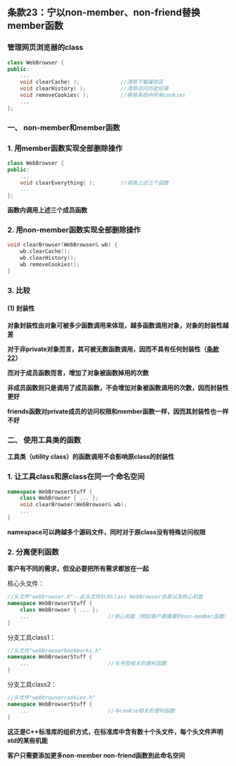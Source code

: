 ## 条款23：宁以non-member、non-friend替换member函数

### 管理网页浏览器的class

```C++
class WebBrowser {
public:
    ...
    void clearCache( );				//清除下载缓存区
    void clearHistory( );			//清除访问历史纪录
    void removeCookies( );			//移除系统中所有cookies
    ...
};
```

### 一、 non-member和member函数

### 1. 用member函数实现全部删除操作

```C++
class WebBrowser {
public:
    ...
    void clearEverything( );		//调用上述三个函数
    ...
};
```

**函数内调用上述三个成员函数**

### 2. 用non-member函数实现全部删除操作

```C++
void clearBrowser(WebBrowser& wb) {
    wb.clearCache();
    wb.clearHistory();
    wb.removeCookies();
}
```

### 3. 比较

#### (1) 封装性

**对象封装性由对象可被多少函数调用来体现，越多函数调用对象，对象的封装性越差**

**对于非private对象而言，其可被无数函数调用，因而不具有任何封装性（[条款22](条款22：将成员变量声明为private.md)）**

**而对于成员函数而言，增加了对象被函数掉用的次数**

**非成员函数则只是调用了成员函数，不会增加对象被函数调用的次数，因而封装性更好**

**friends函数对private成员的访问权限和member函数一样，因而其封装性也一样不好**



### 二、 使用工具类的函数

**工具类（utility class）的函数调用不会影响原class的封装性**

### 1. 让工具class和原class在同一个命名空间

```C++
namespace WebBrowserStuff {
    class WebBrowser { ... };
    void clearBrowser(WebBrowser& wb);
    ...
}
```

**namespace可以跨越多个源码文件，同时对于原class没有特殊访问权限**



### 2. 分离便利函数

**客户有不同的需求，但没必要把所有需求都放在一起**

核心头文件：

```C++
//头文件"webbrowser.h"--此头文件针对class WebBrowser自身以及核心机能
namespace WebBrowserStuff {
    class WebBrowser { ... };
    ...							//核心机能（例如客户都需要的non-member函数）
}
```

分支工具class1：

```C++
//头文件"webbrowserbookmarks.h"
namespace WebBrowserStuff {
    ...							//与书签相关的便利函数
}
```

分支工具class2：

```C++
//头文件"webbrowsercookies.h"
namespace WebBrowserStuff {
    ...							//与cookie相关的便利函数
}
```

**这正是C++标准库的组织方式，在标准库中含有数十个头文件，每个头文件声明std的某些机能**

**客户只需要添加更多non-member non-friend函数到此命名空间**